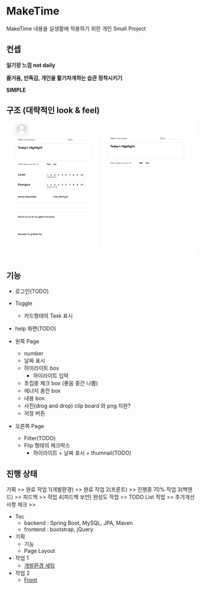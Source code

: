 # MakeTime

MakeTime 내용을 실생활에 적용하기 위한 개인 Small Project

## 컨셉

**일기장 느낌 not daily**  

**즐거움, 만족감, 개인을 활기차게하는 습관 정착시키기**  

**SIMPLE**

## 구조 (대략적인 look & feel)

![Base 골격](https://github.com/bluewow/makeTime/blob/master/assets/layout.png)

## 기능 
- 로그인(TODO)
- Toggle
  - 카드형태의 Task 표시
- help 화면(TODO)
- 왼쪽 Page
	- number
	- 날짜 표시
	- 하이라이트 box
		- 하이라이트 입력
	- 초집중 체크 box (좋음 중간 나쁨)
	- 에너지 충전 box
	- 내용 box
	- 사진(drog and drop) clip board 와 png 지원?
	- 저장 버튼

- 오른쪽 Page
	- Filter(TODO)
	- Flip 형태의 체크박스
		- 하이라이트 + 날짜 표시 + thumnail(TODO)


## 진행 상태

기획 >> 완료
작업 1(개발환경) >> 완료
작업 2(프론트) >> 진행중 70%
작업 3(백엔드) >>
피드백 >>
작업 4(피드백 보안)
완성도 작업 >>
TODO List 작업 >>
추가개선 사항 체크 >>

- Tec
	- backend : Spring Boot, MySQL, JPA, Maven
	- frontend : bootstrap, jQuery
- 기획
	- 기능
	- Page Layout
- 작업 1 
	- [개발환경 세팅](https://github.com/bluewow/makeTime/blob/master/contents/setting.md.md)
- 작업 2
	- [Front](https://github.com/bluewow/makeTime/blob/master/contents/front.md.md)

<!--stackedit_data:
eyJoaXN0b3J5IjpbLTQ1OTgyMDUxOCwyNTc5Mjg0MTMsLTE4Mz
A3NTg2OTcsLTk2MzExODc1NywtMTczMjE3NzgyMCwtNTA3MTAz
NTg2LC00ODkxMjgzNiwtMTA4MjIxOTcwMSwtNDU4NTA5MTUzLC
02MzUyMDA5NTgsLTE2ODg1NTY1ODQsLTE0NDE1ODk4MDQsNTIz
MDIwNjUzLDE1NzM2MzAwMzgsMTg4Nzc3NjE4MSwxNDExMzg4MT
Q0LC0xMjQ4MDEwOTQ5LDIwODYxNjk2MTJdfQ==
-->